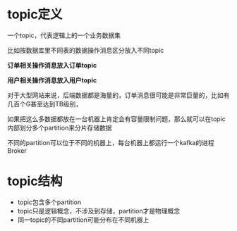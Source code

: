 # topic定义
一个topic，代表逻辑上的一个业务数据集

比如按数据库里不同表的数据操作消息区分放入不同topic

**订单相关操作消息放入订单topic**

**用户相关操作消息放入用户topic**

对于大型网站来说，后端数据都是海量的，订单消息很可能是非常巨量的，比如有几百个G甚至达到TB级别，

如果把这么多数据都放在一台机器上肯定会有容量限制问题，那么就可以在topic内部划分多个partition来分片存储数据

不同的partition可以位于不同的机器上，每台机器上都运行一个kafka的进程Broker

# topic结构

- topic包含多个partition
- topic只是逻辑概念，不涉及到存储，partition才是物理概念
- 同一topic的不同partition可能分布在不同机器上